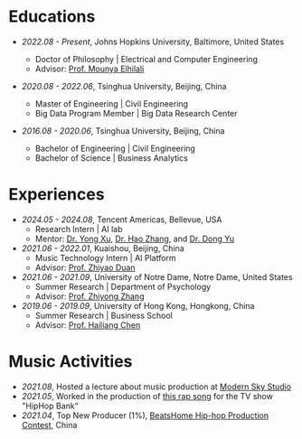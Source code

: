 # Educations
- *2022.08 - Present*, Johns Hopkins University, Baltimore, United States
    - Doctor of Philosophy \| Electrical and Computer Engineering
    - Advisor: [Prof. Mounya Elhilali](https://engineering.jhu.edu/lcap/index.php?id=mounya)

- *2020.08 - 2022.06*, Tsinghua University, Beijing, China
    - Master of Engineering \| Civil Engineering
    - Big Data Program Member \| Big Data Research Center
    
- *2016.08 - 2020.06*, Tsinghua University, Beijing, China
    - Bachelor of Engineering \| Civil Engineering
    - Bachelor of Science \| Business Analytics

# Experiences
- *2024.05 - 2024.08*, Tencent Americas, Bellevue, USA
  - Research Intern \| AI lab
  - Mentor: [Dr. Yong Xu](https://scholar.google.com.hk/citations?user=nCmKPM4AAAAJ&hl=en), [Dr. Hao Zhang](https://scholar.google.com/citations?user=DmFX6JsAAAAJ&hl), and [Dr. Dong Yu](https://scholar.google.com/citations?user=tMY31_gAAAAJ&hl=en)
- *2021.06 - 2022.01*, Kuaishou, Beijing, China
  - Music Technology Intern \| AI Platform
  - Advisor: [Prof. Zhiyao Duan](https://hajim.rochester.edu/ece/sites/zduan/)
- *2021.06 - 2021.09*, University of Notre Dame, Notre Dame, United States
  - Summer Research \| Department of Psychology
  - Advisor: [Prof. Zhiyong Zhang](https://bigdatalab.nd.edu/)
- *2019.06 - 2019.09*, University of Hong Kong, Hongkong, China
  - Summer Research \| Business School
  - Advisor: [Prof. Hailiang Chen](http://www.hlchen.com/)


# Music Activities
- *2021.08*, Hosted a lecture about music production at [Modern Sky Studio](https://www.modernsky.com/home/)
- *2021.05*, Worked in the production of [this rap song](https://www.youtube.com/watch?v=gJGmbaxkdaw) for the TV show "HipHop Bank“
- *2021.04*, Top New Producer (1%), [BeatsHome Hip-hop Production Contest](https://weibo.com/7532921399/Kh6Ik53aI?type=repost), China
